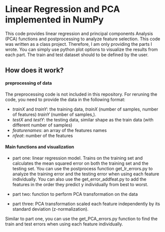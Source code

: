 # Linear Regression and PCA implemented in NumPy
 This code provides linear regression and principal components Analysis (PCA) functions and postprocessing to analyze feature selection. This code was written as a class project. Therefore, I am only providing the parts I wrote. You can simply use python plot options to visualize the results from each part. The train and test dataset should to be defined by the user.


## How does it work?

#### preprocessing of data
The preprocessing code is not included in this repository. For reruning the code, you need to provide the data in the following format:

- *trainX* and *trainY*: the training data, *trainX* (number of samples, number of features) *trainY* (number of samples,).  
- *testX* and *testY*: the testing data, similar shape as the train data (with different number of samples)
- *featurenames*: an array of the features names
- *nfeat*: number of the features


#### Main functions and visualization 
- part one: linear regression model. Trains on the training set and calculates the mean squared error on both the training set and the testing set. You can use the postprocess function get_lr_errors.py to analyze the  training error and the testing error when using each feature individually.  You can also use the get_error_addfeat.py to add the features in the order they predict y individually from best to worst. 

- part two: function to perform PCA transformation on the data

- part three: PCA transformation scaled each feature independently by its standard deviation (z-normalization).

Similar to part one, you can use the get_PCA_errors.py function to find the train and test errors when using each feature individually. 


 




